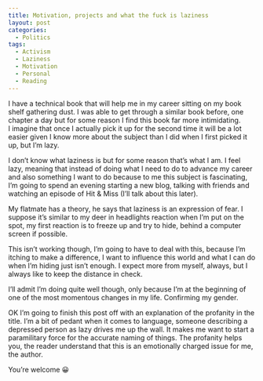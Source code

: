 ```yaml
---
title: Motivation, projects and what the fuck is laziness
layout: post
categories:
  - Politics
tags:
  - Activism
  - Laziness
  - Motivation
  - Personal
  - Reading
---
```

I have a technical book that will help me in my career sitting on my book shelf gathering dust. I was able to get through a similar book before, one chapter a day but for some reason I find this book far more intimidating.  
I imagine that once I actually pick it up for the second time it will be a lot easier given I know more about the subject than I did when I first picked it up, but I’m lazy.

I don’t know what laziness is but for some reason that’s what I am. I feel lazy, meaning that instead of doing what I need to do to advance my career and also something I want to do because to me this subject is fascinating, I’m going to spend an evening starting a new blog, talking with friends and watching an episode of Hit & Miss (I’ll talk about this later).

My flatmate has a theory, he says that laziness is an expression of fear. I suppose it’s similar to my deer in headlights reaction when I’m put on the spot, my first reaction is to freeze up and try to hide, behind a computer screen if possible.

This isn’t working though, I’m going to have to deal with this, because I’m itching to make a difference, I want to influence this world and what I can do when I’m hiding just isn’t enough. I expect more from myself, always, but I always like to keep the distance in check.

I’ll admit I’m doing quite well though, only because I’m at the beginning of one of the most momentous changes in my life. Confirming my gender.

OK I’m going to finish this post off with an explanation of the profanity in the title. I’m a bit of pedant when it comes to language, someone describing a depressed person as lazy drives me up the wall. It makes me want to start a paramilitary force for the accurate naming of things. The profanity helps you, the reader understand that this is an emotionally charged issue for me, the author.

You’re welcome 😀